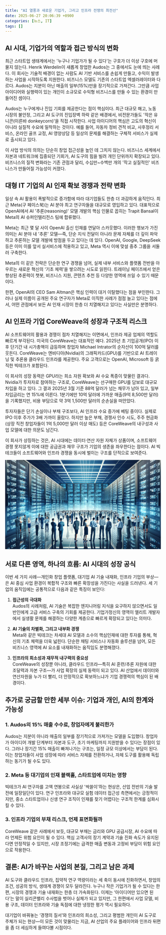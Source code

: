 ```yaml
---
title: "AI 열풍과 새로운 기업가, 그리고 인프라 전쟁의 최전선"
date: 2025-06-27 20:06:39 +0900
categories: [뉴스, IT]
tags: []
---
```


## AI 시대, 기업가의 역할과 접근 방식의 변화

최근 스타트업 생태계에서는 '누구나 기업가가 될 수 있다'는 구호가 더 이상 구호에 머물지 않는다. Henrik Werdelin이 새롭게 창업한 Audos는 그 중에서도 눈에 띄는 사례다. 이 회사는 기술적 배경이 없는 사람도 AI 기반 서비스를 손쉽게 만들고, 수익이 발생하는 사업을 시작하도록 지원한다. 비즈니스 모델도 기존의 스타트업 엑셀러레이터와 다르다. Audos는 지분이 아닌 매출의 일부(15%)만을 장기적으로 가져간다. 그만큼 사업 아이디어와 실행력이 있는 개인이 소규모로 수익형 비즈니스를 만들 수 있는 환경이 만들어진 셈이다.

Audos는 누구에게나 진입 기회를 제공한다는 점이 핵심이다. 최근 대규모 해고, 노동 시장의 불안정, 그리고 AI 도구의 진입장벽 하락 같은 배경에서, 비전문가들도 '작은 유니콘(이른바 donkeycorn)'을 직접 시작한다. 사업 아이디어의 핵심은 고도의 혁신이 아니라 실질적 수요에 밀착하는 것이다. 예를 들어, 자동차 정비 견적 비교, 사후정리 서비스, 온라인 골프 교정, AI 영양상담 등 일상의 문제를 해결하는 구체적 서비스가 실제로 출시되고 있다.

이 사업 방식의 의의는 단순히 창업 접근성을 높인 데 그치지 않는다. 비즈니스 세계에서 자본과 네트워크에 집중되던 기회가, AI 도구의 힘을 빌려 개인 단위까지 확장되고 있다. 비즈니스의 질적 변화라는 기존 관점과 달리, 수십만~수백만 개의 '작고 실질적인' 비즈니스가 만들어질 가능성이 커졌다.

## 대형 IT 기업의 AI 인재 확보 경쟁과 전략 변화

일상 속 AI 활용이 폭발적으로 증가함에 따라 대기업들도 한층 더 과감하게 움직인다. 최근 Meta(구 페이스북)는 AI 분야 최고 연구자들을 대규모로 영입하고 있다. 대표적으로 OpenAI에서 AI '추론(reasoning)' 모델 개발의 핵심 인물로 꼽히는 Trapit Bansal이 Meta의 AI 슈퍼인텔리전스 팀에 합류했다.

Meta는 최근 몇 달 사이 OpenAI 출신 인재를 연달아 스카웃했다. 이러한 행보가 가진 의미는 AI 분야 내 '추론' 모델—즉, 단순 지식 전달이 아니라 문제 자체를 더 깊이 파악하고 추론하는 모델 개발에 방점을 두고 있다는 데 있다. OpenAI, Google, DeepSeek 등은 이미 이를 앞서 실서비스에 적용하고 있고, Meta 역시 이에 맞설 중추 그룹을 서둘러 구축한다.

Meta의 이 같은 전략은 단순한 연구 경쟁을 넘어, 실제 내부 서비스와 플랫폼 전반을 아우르는 새로운 혁신의 ‘기초 체력’을 쌓으려는 시도로 읽힌다. 트레이닝 페이즈에서 얻은 향상된 추론력이 챗봇, 비즈니스 지원, 콘텐츠 추천 등 다양한 영역에 쓰일 수 있기 때문이다.

한편, OpenAI의 CEO Sam Altman은 핵심 인력이 대거 이탈했다는 점을 부인한다. 그러나 실제 이름이 공개된 주요 연구자가 Meta로 이직한 사례가 점점 늘고 있다는 점에서, 어떤 관점에서 보든 AI 인재 시장이 한층 더 치열해지고 있다는 사실만은 분명하다.

## AI 인프라 기업 CoreWeave의 성장과 구조적 리스크

AI 소프트웨어의 활용과 경쟁이 점차 치열해지는 이면에서, 인프라 제공 업체의 역할도 빠르게 부각된다. 미국의 CoreWeave는 대표적인 예다. 2025년 초 기업공개(IPO) 이후 단기간 내 시가총액이 급등하며 창업자 Michael Intrator의 순자산이 100억 달러를 웃돈다. CoreWeave는 엔비디아(Nvidia)의 그래픽카드(GPU)를 기반으로 AI 트레이닝 및 추론용 클라우드 인프라를 제공한다. 주요 고객으로는 OpenAI, Microsoft 등 굵직한 빅테크가 포함된다.

이 회사의 성장 동력은 GPU라는 희소 자원 확보와 AI 수요 폭증이 맞물린 결과다. Nvidia가 투자자로 참여하는 구조로, CoreWeave는 선구매한 GPU를 담보로 대규모 차입을 하고 있다. 그 결과 2025년 3월 기준 88억 달러가 넘는 채무가 남아 있고, 일부 차입금리는 연 15%에 이른다. 1분기에만 10억 달러에 가까운 매출(9억 8,500만 달러)을 기록했지만, 비용 부담으로 약 3억 1,500만 달러의 순손실을 떠안았다.

투자자들은 단기 손실이나 부채 구조보다, AI 인프라 수요 증가에 베팅 중이다. 실제로 IPO 이후 주가가 3배 가까이 올랐다. 하지만 높은 부채, 경쟁사 인수 시도, 주주 현금화(상장 직전 창업자들이 1억 5,000만 달러 이상 매도) 등은 CoreWeave의 내구성과 사업 모델에 대한 의문도 남긴다.

이 회사가 상징하는 것은, AI 시대에는 데이터·연산 자원 자체가 상품이며, 소프트웨어 경쟁 못지않게 이에 대한 공급권과 재무 구조가 기업의 생존을 좌우한다는 점이다. AI 빅테크들이 소프트웨어와 인프라 경쟁을 동시에 벌이는 구조를 단적으로 보여준다.

![거대한 서버룸과 디지털 창업을 상징하는 젊은 사람들이 모여 있는 장면](assets/img/2025-06-27-1020708b-32e5-49de-bf7c-e859b14e2ec4/1751022641502.png)

## 서로 다른 영역, 하나의 흐름: AI 시대의 성장 공식

이번 세 가지 사례—개인화 창업 플랫폼, 대기업 AI 기술 내재화, 인프라 기업의 부상—은 AI 중심 사업 환경이 복합적 구조와 빠른 확장성을 가진다는 사실을 드러낸다. 세 기업의 움직임에는 공통적으로 다음과 같은 특징이 보인다:

1. **접근성의 극대화**  
   Audos의 사례처럼, AI 기술은 복잡한 엔지니어링 지식을 요구하지 않으면서도 일반인에게 고급 서비스 구축의 기회를 제공한다. 기업가정신의 영역이 엘리트 개발자에서 실생활 문제를 해결하는 다양한 계층으로 빠르게 확장되고 있다는 의미다.

2. **AI 기술의 차별화, 그리고 내부화 경쟁**  
   Meta와 같은 빅테크는 차세대 AI 모델과 소수의 핵심인재에 대한 투자를 통해, 혁신의 기초 체력을 더욱 넓힌다. 단순한 채팅 서비스나 자동화 솔루션을 넘어, 모든 비즈니스 영역에 AI 요소를 내재화하는 움직임도 분명해졌다.

3. **인프라의 희소성과 재무적 내구력의 중요성**  
   CoreWeave의 성장뿐 아니라, 클라우드 인프라—특히 AI 훈련/추론 자원에 대한 조달력과 자본 구조—가 사업 확장의 실제 동력이 되고 있다. AI 산업에서 데이터와 연산자원을 누가 더 빨리, 더 안정적으로 확보하느냐가 기업 경쟁력의 핵심이 된 배경이다.

## 추가로 궁금할 만한 세부 이슈: 기업과 개인, AI의 한계와 가능성

### 1. Audos의 15% 매출 수수료, 창업자에게 불리한가  
Audos는 지분이 아니라 매출의 일부를 장기적으로 가져가는 모델을 도입했다. 창업자가 아이디어 개발 단계부터 자본과 도구, 초기 마케팅까지 지원받을 수 있다는 장점이 있다. 그러나 장기간 15% 매출이 빠져나가는 구조는, 일정 규모 이상에서는 부담이 된다. 이는 창업자들이 사업 성장에 따라 서비스 자체를 전환하거나, 자체 도구를 활용해 독립하는 동기가 될 수도 있다.

### 2. Meta 등 대기업의 인재 블랙홀, 스타트업에 미치는 영향  
빅테크가 AI 연구자를 고액 연봉으로 사실상 '싹쓸이'하는 현상은, 산업 전반의 기술 발전에 일장일단이 있다. 연구 인프라와 대규모 실험 데이터 접근성 측면에서는 긍정적이지만, 중소 스타트업이나 신생 연구 조직이 인재를 찾기 어렵다는 구조적 한계를 심화시킬 수 있다.

### 3. 인프라 기업의 부채 리스크, 언제 표면화될까  
CoreWeave 같은 사례에서 보듯, 대규모 부채는 금리와 GPU 공급시장, AI 수요에 따라 언제든 위험 요인이 될 수 있다. 핵심 고객사의 장기 계약과 기술 진화 속도가 유지된다면 안정적일 수 있지만, 시장 조정기에는 급격한 매출 변동과 고정비 부담이 위험 요인으로 작용한다.

## 결론: AI가 바꾸는 사업의 본질, 그리고 남은 과제

AI 도구와 클라우드 인프라, 집약적 연구 역량이라는 세 축이 동시에 진화하면서, 창업의 조건, 성공의 방식, 생태계 경쟁이 모두 달라진다. 누구나 작은 기업가가 될 수 있다는 한편, 시장의 경쟁과 기술 내재화는 한층 더 가속화된다. 이제는 ‘아이디어만 있으면 된다’는 말이 실리콘밸리 수사법을 벗어나 실체가 되고 있지만, 그 한편에서 사업 모델, 비용 구조, 데이터 인프라와 기술 독점에 대한 냉정한 평가 역시 필요하다.

대기업이 바꿔놓는 ‘경쟁의 질서’와 인프라의 희소성, 그리고 평범한 개인이 AI 도구로 주체가 되는 현상—이 모든 것이 맞물리는 지금, AI 산업의 주요 플레이어와 인프라 뒤편을 좀 더 세심하게 들여다볼 시점이다.